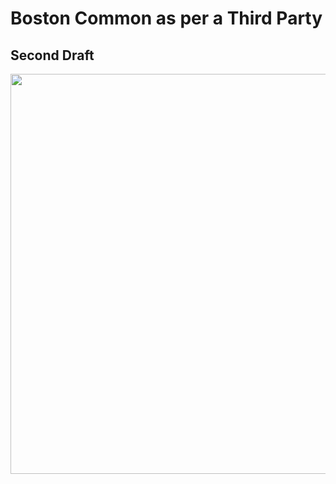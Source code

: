 # Boston Common as per a Third Party

## Second Draft

<img src="./images/Boston%20Common%20as%20per%20a%20Third%20Party.jpg" width="640" />
